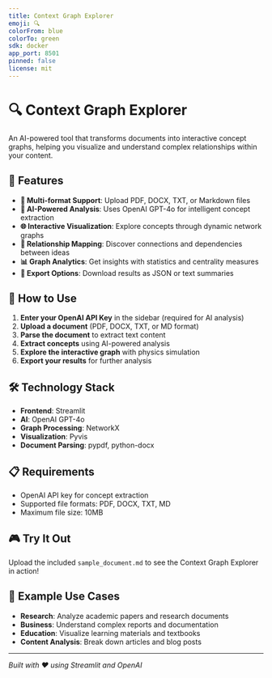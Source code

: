 ```yaml
---
title: Context Graph Explorer
emoji: 🔍
colorFrom: blue
colorTo: green
sdk: docker
app_port: 8501
pinned: false
license: mit
---
```


# 🔍 Context Graph Explorer

An AI-powered tool that transforms documents into interactive concept graphs, helping you visualize and understand complex relationships within your content.

## 🎯 Features

- **📄 Multi-format Support**: Upload PDF, DOCX, TXT, or Markdown files
- **🧠 AI-Powered Analysis**: Uses OpenAI GPT-4o for intelligent concept extraction
- **🌐 Interactive Visualization**: Explore concepts through dynamic network graphs
- **🔗 Relationship Mapping**: Discover connections and dependencies between ideas
- **📊 Graph Analytics**: Get insights with statistics and centrality measures
- **💾 Export Options**: Download results as JSON or text summaries

## 🚀 How to Use

1. **Enter your OpenAI API Key** in the sidebar (required for AI analysis)
2. **Upload a document** (PDF, DOCX, TXT, or MD format)
3. **Parse the document** to extract text content
4. **Extract concepts** using AI-powered analysis
5. **Explore the interactive graph** with physics simulation
6. **Export your results** for further analysis

## 🛠️ Technology Stack

- **Frontend**: Streamlit
- **AI**: OpenAI GPT-4o
- **Graph Processing**: NetworkX
- **Visualization**: Pyvis
- **Document Parsing**: pypdf, python-docx

## 📋 Requirements

- OpenAI API key for concept extraction
- Supported file formats: PDF, DOCX, TXT, MD
- Maximum file size: 10MB

## 🎮 Try It Out

Upload the included `sample_document.md` to see the Context Graph Explorer in action!

## 📖 Example Use Cases

- **Research**: Analyze academic papers and research documents
- **Business**: Understand complex reports and documentation
- **Education**: Visualize learning materials and textbooks
- **Content Analysis**: Break down articles and blog posts

---

*Built with ❤️ using Streamlit and OpenAI*